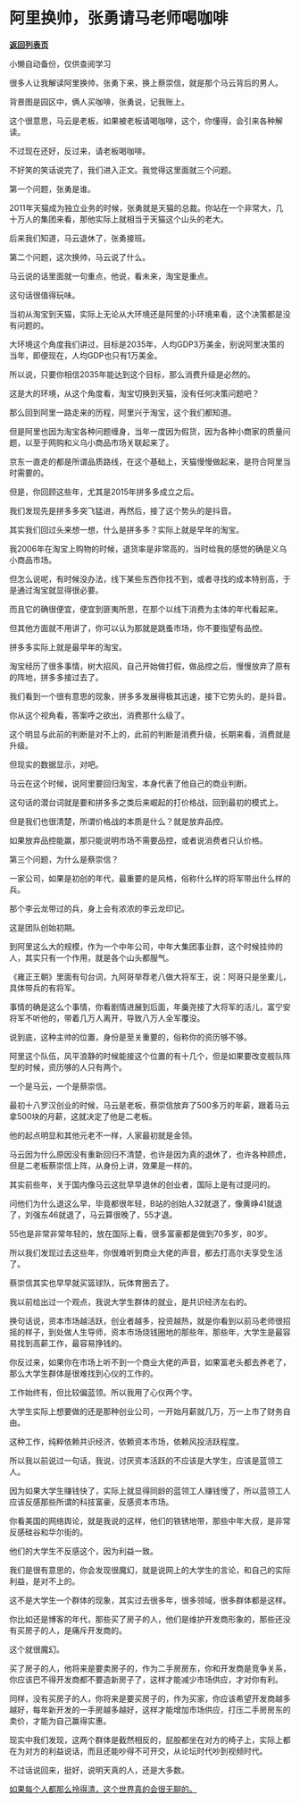 # 阿里换帅，张勇请马老师喝咖啡

[**返回列表页**](/gzh/记忆承载3)

小懒自动备份，仅供查阅学习

很多人让我解读阿里换帅，张勇下来，换上蔡崇信，就是那个马云背后的男人。

背景图是园区中，俩人买咖啡，张勇说，记我账上。

这个很意思，马云是老板，如果被老板请喝咖啡，这个，你懂得，会引来各种解读。

不过现在还好，反过来，请老板喝咖啡。  

不好笑的笑话说完了，我们进入正文。我觉得这里面就三个问题。

第一个问题，张勇是谁。

2011年天猫成为独立业务的时候，张勇就是天猫的总裁。你站在一个非常大，几十万人的集团来看，那他实际上就相当于天猫这个山头的老大。  

后来我们知道，马云退休了，张勇接班。  

第二个问题，这次换帅，马云说了什么。

马云说的话里面就一句重点，他说，看未来，淘宝是重点。

这句话很值得玩味。

当初从淘宝到天猫，实际上无论从大环境还是阿里的小环境来看，这个决策都是没有问题的。  

大环境这个角度我们讲过，目标是2035年，人均GDP3万美金，别说阿里决策的当年，即便现在，人均GDP也只有1万美金。  

所以说，只要你相信2035年能达到这个目标，那么消费升级是必然的。  

这是大的环境，从这个角度看，淘宝切换到天猫，没有任何决策问题吧？  

那么回到阿里一路走来的历程，阿里兴于淘宝，这个我们都知道。  

但是阿里也因为淘宝各种问题缠身，当年一度因为假货，因为各种小商家的质量问题，以至于网购和义乌小商品市场关联起来了。  

京东一直走的都是所谓品质路线，在这个基础上，天猫慢慢做起来，是符合阿里当时需要的。  

但是，你回顾这些年，尤其是2015年拼多多成立之后。  

我们发现先是拼多多突飞猛进，再然后，接了这个势头的是抖音。  

其实我们回过头来想一想，什么是拼多多？实际上就是早年的淘宝。

我2006年在淘宝上购物的时候，退货率是非常高的，当时给我的感觉的确是义乌小商品市场。  

但怎么说呢，有时候没办法，线下某些东西你找不到，或者寻找的成本特别高，于是通过淘宝就显得很必要。  

而且它的确很便宜，便宜到匪夷所思，在那个以线下消费为主体的年代看起来。  

但其他方面就不用讲了，你可以认为那就是跳蚤市场，你不要指望有品控。  

拼多多实际上就是最早年的淘宝。

淘宝经历了很多事情，树大招风，自己开始做打假，做品控之后，慢慢放弃了原有的阵地，拼多多接过去了。

我们看到一个很有意思的现象，拼多多发展得极其迅速，接下它势头的，是抖音。

你从这个视角看，答案呼之欲出，消费那什么级了。  

这个明显与此前的判断是对不上的，此前的判断是消费升级，长期来看，消费就是升级。  

但现实的数据显示，对吧。  

马云在这个时候，说阿里要回归淘宝，本身代表了他自己的商业判断。  

这句话的潜台词就是要和拼多多之类后来崛起的打价格战，回到最初的模式上。  

但是我们也很清楚，所谓价格战的本质是什么？就是放弃品控。  

如果放弃品控能赢，那只能说明市场不需要品控，或者说消费者只认价格。  

第三个问题，为什么是蔡崇信？

一家公司，如果是初创的年代，最重要的是风格，俗称什么样的将军带出什么样的兵。

那个李云龙带过的兵，身上会有浓浓的李云龙印记。

这是团队创始初期。

到阿里这么大的规模，作为一个中年公司，中年大集团事业群，这个时候挂帅的人，其实只有一个作用，就是各个山头都服气。

《雍正王朝》里面有句台词，九阿哥举荐老八做大将军王，说：阿哥只是坐橐儿，具体带兵的有将军。  

事情的确是这么个事情，你看剧情进展到后面，年羹尧接了大将军的活儿，富宁安将军不听他的，带着几万人离开，导致八万人全军覆没。

说到底，这种主帅的位置，身份是至关重要的，俗称你的资历够不够。  

阿里这个队伍，风平浪静的时候能接这个位置的有十几个，但是如果要改变舰队阵型的时候，资历够的人只有两个。  

一个是马云，一个是蔡崇信。

最初十八罗汉创业的时候，马云是老板，蔡崇信放弃了500多万的年薪，跟着马云拿500块的月薪，这就决定了他是二老板。

他的起点明显和其他元老不一样，人家最初就是金领。  

马云因为什么原因没有重新回归不清楚，也许是因为真的退休了，也许各种顾虑，但是二老板蔡崇信上阵，从身份上讲，效果是一样的。  

其实前些年，关于国内像马云这批早早退休的创业者，国际上是有过提问的。  

问他们为什么退这么早，毕竟都很年轻，B站的创始人32就退了，像黄峥41就退了，刘强东46就退了，马云算很晚了，55才退。  

55也是非常非常年轻的，放在国际上看，很多富豪都是做到70多岁，80岁。  

所以我们发现过去这些年，你很难听到商业大佬的声音，都去打高尔夫享受生活了。  

蔡崇信其实也早早就买篮球队，玩体育圈去了。

我以前给出过一个观点，我说大学生群体的就业，是共识经济左右的。  

换句话说，资本市场越活跃，创业者越多，投资越热，就是你看到以前马老师很招摇的样子，到处做人生导师，资本市场烧钱圈地的那些年，那些年，大学生是最容易找到高薪工作，最容易挣钱的。

你反过来，如果你在市场上听不到一个商业大佬的声音，如果富老头都去养老了，那么大学生群体是很难找到心仪的工作的。  

工作始终有，但比较偏蓝领。所以我用了心仪两个字。

大学生实际上想要做的还是那种创业公司，一开始月薪就几万，万一上市了财务自由。  

这种工作，纯粹依赖共识经济，依赖资本市场，依赖风投活跃程度。  

所以我以前说过一句话，我说，讨厌资本活跃的不应该是大学生，应该是蓝领工人。  

因为如果大学生赚钱快了，实际上就显得同龄的蓝领工人赚钱慢了，所以蓝领工人应该反感那些所谓的科技富豪，反感资本市场。

你看美国的网络舆论，就是我说的这样，他们的铁锈地带，那些中年大叔，是非常反感硅谷和华尔街的。

他们的大学生不反感这个，因为利益一致。  

我们是很有意思的，你会发现很魔幻，就是说网上的大学生的言论，和自己的实际利益，是对不上的。

这不是大学生一个群体的现象，其实过去很多年，很多领域，很多群体都是这样。  

你比如还是博客的年代，那些买了房子的人，他们是维护开发商形象的，那些还没有买房子的人，是痛斥开发商的。  

这个就很魔幻。  

买了房子的人，他将来是要卖房子的，作为二手房房东，你和开发商是竞争关系，你应该巴不得开发商都不要造新房子了，这样才能减少市场供应，才对你有利。

同样，没有买房子的人，你将来是要买房子的，作为买家，你应该希望开发商越多越好，每年新开发的一手房越多越好，这样才能增加市场供应，打压二手房房东的卖价，才能为自己赢得实惠。

现实中我们发现，这两个群体是截然相反的，屁股都坐在对方的椅子上，实际上都在为对方的利益说话，而且还能吵得不可开交，从论坛时代吵到视频时代。  

不过话说回来，挺好，说明天真的人，还是大多数。  

[如果每个人都那么拎得清，这个世界真的会很无聊的。](http://mp.weixin.qq.com/s?__biz=MzkwMzQ1MzczOQ==&mid=2247483951&idx=1&sn=aa6f660ddf98b016c137794c3daf0d9b&chksm=c0974f6bf7e0c67db4415132b4edb5244e0e50f559db342aaa2f2ff135131e2bbae35ee57037&scene=21#wechat_redirect)

